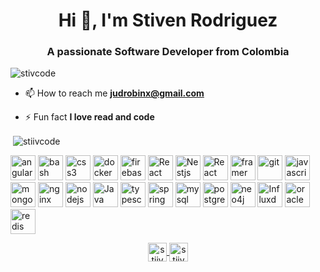 
<h1 align="center">Hi 👋, I'm Stiven Rodriguez</h1>
<h3 align="center">A passionate Software Developer from Colombia</h3>

<p align="left"> <img src="https://komarev.com/ghpvc/?username=merq-rodriguez" alt="stivcode" /> </p>

- 📫 How to reach me **judrobinx@gmail.com**

- ⚡ Fun fact **I love read and code**

<!--  ### Blogs posts -->
<!-- BLOG-POST-LIST:START -->
<!-- BLOG-POST-LIST:END -->




<p>&nbsp;<img align="center" src="https://github-readme-stats.vercel.app/api?username=merq-rodriguez&show_icons=true" alt="stiivcode" /></p>


<p align="left">
   <img src="https://devicons.github.io/devicon/devicon.git/icons/angularjs/angularjs-original.svg" alt="angularjs" width="40" height="40"/> 
   <img src="https://www.vectorlogo.zone/logos/gnu_bash/gnu_bash-icon.svg" alt="bash" width="40" height="40"/>  
   <img src="https://upload.wikimedia.org/wikipedia/commons/thumb/c/c3/Python-logo-notext.svg/1200px-Python-logo-notext.svg.png" alt="css3" width="40" height="40"/> 
   <img src="https://devicons.github.io/devicon/devicon.git/icons/docker/docker-original-wordmark.svg" alt="docker" width="40" height="40"/> 
   <img src="https://www.vectorlogo.zone/logos/firebase/firebase-icon.svg" alt="firebase" width="40" height="40"/> 
   <img src="https://upload.wikimedia.org/wikipedia/commons/thumb/4/47/React.svg/1200px-React.svg.png" alt="React" width="40" height="40"/>  
   <img src="https://seeklogo.com/images/N/nestjs-logo-09342F76C0-seeklogo.com.png" alt="Nestjs" width="40" height="40"/> 
   <img src="https://raw.githubusercontent.com/kristerkari/react-native-svg-transformer/HEAD/images/react-native-logo.png" alt="React Native" width="40" height="40"/> 
  
   <img src="https://upload.wikimedia.org/wikipedia/commons/thumb/5/5c/AWS_Simple_Icons_AWS_Cloud.svg/1024px-AWS_Simple_Icons_AWS_Cloud.svg.png" alt="framer" width="40" height="40"/> 
   <img src="https://www.vectorlogo.zone/logos/git-scm/git-scm-icon.svg" alt="git" width="40" height="40"/> 
   
   <img src="https://devicons.github.io/devicon/devicon.git/icons/javascript/javascript-original.svg" alt="javascript" width="40" height="40"/> 
   <img src="https://devicons.github.io/devicon/devicon.git/icons/mongodb/mongodb-original-wordmark.svg" alt="mongodb" width="40" height="40"/> 
   <img src="https://devicons.github.io/devicon/devicon.git/icons/nginx/nginx-original.svg" alt="nginx" width="40" height="40"/> 
   <img src="https://devicons.github.io/devicon/devicon.git/icons/nodejs/nodejs-original-wordmark.svg" alt="nodejs" width="40" height="40"/>  
   <img src="https://cdn.worldvectorlogo.com/logos/java.svg" alt="Java" width="40" height="40"/> 
   <img src="https://devicons.github.io/devicon/devicon.git/icons/typescript/typescript-original.svg" alt="typescript" width="40" height="40"/> 
   <img src="https://w7.pngwing.com/pngs/713/936/png-transparent-spring-framework-representational-state-transfer-java-api-for-restful-web-services-microservices-others-text-trademark-logo-thumbnail.png" alt="spring boot" width="40" height="40"/>
   <img src="https://pbs.twimg.com/profile_images/1255113654049128448/J5Yt92WW.png" alt="mysql" width="40" height="40"/> 
   <img src="https://upload.wikimedia.org/wikipedia/commons/2/29/Postgresql_elephant.svg" alt="postgresql" width="40" height="40"/> 
   <img src="https://secure.meetupstatic.com/photos/member/2/8/3/3/member_244690291.jpeg" alt="neo4j" width="40" height="40"/> 
   <img src="https://influxdata.github.io/branding/img/downloads/influxdata-logo--symbol--pool.svg" alt="Influxdb" width="40" height="40"/> 
   
   <img src="https://www.siliconweek.com/wp-content/uploads/2016/11/oracle-logo.jpg" alt="oracle" width="40" height="40"/> 
   <img src="http://3.bp.blogspot.com/-Ix85v0VprM8/Uv5MYLeNESI/AAAAAAAAJMo/6byKJmT4tx0/s1600/redis318x260_1.png" alt="redis" width="40" height="40"/> 
   
   
</p>

<p align="center"> 
   <a href="https://twitter.com/stiivcode" target="blank">
    <img align="center" src="https://cdn.jsdelivr.net/npm/simple-icons@3.0.1/icons/twitter.svg" alt="stiivcode" height="30" width="30" />
   </a>
  
   <a href="https://www.linkedin.com/in/stiven-rodriguez-a54b27176/" target="blank">
      <img align="center" src="https://cdn.jsdelivr.net/npm/simple-icons@3.0.1/icons/linkedin.svg" alt="stiivcode" height="30" width="30" />
   </a>
</p>

